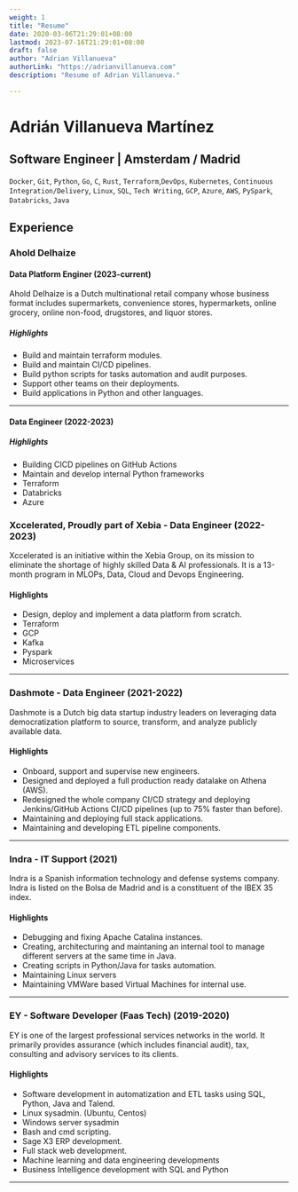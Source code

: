 ```yaml
---
weight: 1
title: "Resume"
date: 2020-03-06T21:29:01+08:00
lastmod: 2023-07-16T21:29:01+08:00
draft: false
author: "Adrian Villanueva"
authorLink: "https://adrianvillanueva.com"
description: "Resume of Adrian Villanueva."

---
```


# Adrián Villanueva Martínez

## Software Engineer | Amsterdam / Madrid

`Docker`, `Git`, `Python`, `Go`, `C`, `Rust`, `Terraform`,`DevOps`, `Kubernetes`, `Continuous Integration/Delivery`,
`Linux`, `SQL`, `Tech Writing`, `GCP`, `Azure`, `AWS`, `PySpark`, `Databricks`, `Java`

## Experience

### Ahold Delhaize

#### Data Platform Enginer (2023-current)

Ahold Delhaize is a Dutch multinational retail company whose business format includes supermarkets, convenience stores, hypermarkets, online grocery, online non-food, drugstores, and liquor stores.

##### Highlights

* Build and maintain terraform modules.
* Build and maintain CI/CD pipelines.
* Build python scripts for tasks automation and audit purposes.
* Support other teams on their deployments.
* Build applications in Python and other languages.

---

#### Data Engineer (2022-2023)

##### Highlights

* Building CICD pipelines on GitHub Actions
* Maintain and develop internal Python frameworks
* Terraform
* Databricks
* Azure

### Xccelerated, Proudly part of Xebia - Data Engineer (2022-2023)

Xccelerated is an initiative within the Xebia Group, on its mission to eliminate the shortage of highly skilled Data & AI professionals. It is a 13-month program in  MLOPs, Data, Cloud and Devops Engineering.

#### Highlights

* Design, deploy and implement a data platform from scratch.
* Terraform
* GCP
* Kafka
* Pyspark
* Microservices

---

### Dashmote - Data Engineer (2021-2022)

Dashmote is a Dutch big data startup industry leaders on leveraging data democratization platform to source, transform, and analyze publicly available data.

#### Highlights

* Onboard, support and supervise new engineers.
* Designed and deployed a full production ready datalake on Athena (AWS).
* Redesigned the whole company CI/CD strategy and deploying Jenkins/GitHub Actions CI/CD pipelines (up to 75% faster than before).
* Maintaining and deploying full stack applications.
* Maintaining and developing ETL pipeline components.

---

### Indra - IT Support (2021)

Indra is a Spanish information technology and defense systems company. Indra is listed on the Bolsa de Madrid and is a constituent of the IBEX 35 index.

#### Highlights

* Debugging and fixing Apache Catalina instances.
* Creating, architecturing and maintaning an internal tool to manage different servers at the same time in Java.
* Creating scripts in Python/Java for tasks automation.
* Maintaining Linux servers
* Maintaining VMWare based Virtual Machines for internal use.

---

### EY - Software Developer (Faas Tech) (2019-2020)

EY is one of the largest professional services networks in the world. It primarily provides assurance (which includes financial audit), tax, consulting and advisory services to its clients.

#### Highlights

* Software development in automatization and ETL tasks using SQL, Python, Java and Talend.
* Linux sysadmin. (Ubuntu, Centos)
* Windows server sysadmin
* Bash and cmd scripting.
* Sage X3 ERP development.
* Full stack web development.
* Machine learning and data engineering developments
* Business Intelligence development with SQL and Python

---
